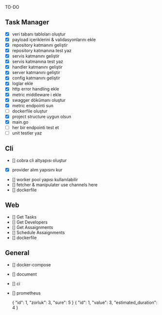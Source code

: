 TO-DO

## Task Manager
- [x] veri tabanı tabloları oluştur
- [x] payload içeriklerini & validasyonlarını ekle
- [x] repository katmanını geliştir
- [x] repository katmanına test yaz
- [x] servis katmanını geliştir
- [x] servis katmanına test yaz
- [x] handler katmanını geliştir
- [x] server katmanını geliştir
- [x] config katmanını geliştir
- [x] loglar ekle
- [x] http error handling ekle
- [x] metric middleware i ekle
- [x] swagger dökümanı oluştur
- [x] metric endpointi sun
- [ ] dockerfile oluştur
- [x] project structure uygun olsun
- [x] main.go
- [ ] her bir endpointi test et
- [ ] unit testler yaz

## Cli
- [] cobra cli altyapısı oluştur
- [x] provider alım yapısını kur
- [] worker pool yapısı kullanılabilir
- [] fetcher & manipulater use channels here
- [] dockerfile

## Web
- [] Get Tasks
- [] Get Developers
- [] Get Assaignments
- [] Schedule Assaignments
- [] dockerfile

## General
- [] docker-compose
- [] document
- [] ci
- [] prometheus


    {
        "id": 1,
        "zorluk": 3,
        "sure": 5
    }
    {
        "id": 1,
        "value": 3,
        "estimated_duration": 4
    }